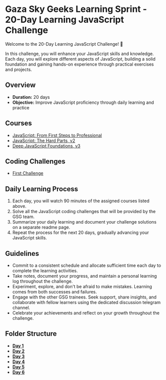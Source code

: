 
# Gaza Sky Geeks Learning Sprint - 20-Day Learning JavaScript Challenge

Welcome to the 20-Day Learning JavaScript Challenge! 🚀

In this challenge, you will enhance your JavaScript skills and knowledge. Each day, you will explore different aspects of JavaScript, building a solid foundation and gaining hands-on experience through practical exercises and projects.

## Overview
- **Duration:** 20 days
- **Objective:** Improve JavaScript proficiency through daily learning and practice


## Courses
 - [JavaScript: From First Steps to Professional](https://frontendmasters.com/courses/javascript-first-steps/)
 - [JavaScript: The Hard Parts, v2](https://frontendmasters.com/courses/javascript-hard-parts-v2/)
 - [Deep JavaScript Foundations, v3](https://frontendmasters.com/courses/deep-javascript-v3/)

## Coding Challenges
 - [First Challenge]()


## Daily Learning Process
1. Each day, you will watch 90 minutes of the assigned courses listed above.
2. Solve all the JavaScript coding challenges that will be provided by the GSG team.
3. Summarize your daily learning and document your challenge solutions on a separate readme page.
4. Repeat the process for the next 20 days, gradually advancing your JavaScript skills.



## Guidelines
- Commit to a consistent schedule and allocate sufficient time each day to complete the learning activities.
- Take notes, document your progress, and maintain a personal learning log throughout the challenge.
- Experiment, explore, and don't be afraid to make mistakes. Learning comes from both successes and failures.
- Engage with the other GSG trainees. Seek support, share insights, and collaborate with fellow learners using the dedicated discussion telegram channel.
- Celebrate your achievements and reflect on your growth throughout the challenge.

## Folder Structure
-  [**Day 1**](https://github.com/IsraaMShtayeh/Mastering-JavaScript-in-20-Days/edit/main/Day1.md)
-  [**Day 2**](https://github.com/IsraaMShtayeh/Mastering-JavaScript-in-20-Days/blob/main/Day2.md)
-  [**Day 3**](https://github.com/IsraaMShtayeh/Mastering-JavaScript-in-20-Days/blob/main/Day3.md)
- [**Day 4**](https://github.com/IsraaMShtayeh/Mastering-JavaScript-in-20-Days/blob/main/Day4.md)
- [**Day 5**](https://github.com/IsraaMShtayeh/Mastering-JavaScript-in-20-Days/blob/main/Day5.md)
- [**Day 6**](https://github.com/IsraaMShtayeh/Mastering-JavaScript-in-20-Days/blob/main/Day6.md)


